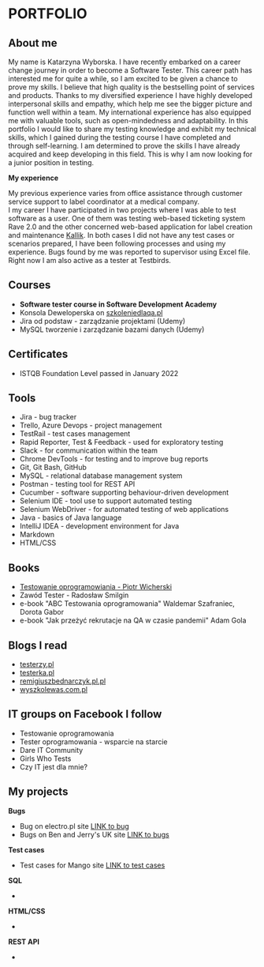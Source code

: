 # PORTFOLIO

## About me

My name is Katarzyna Wyborska. 
I have recently embarked on a career change journey in order to become a Software Tester. This career path has interested me for quite a while, so I am excited to be given a chance to prove my skills.
I believe that high quality is the bestselling point of services and products. Thanks to my diversified experience I have highly developed interpersonal skills and empathy, which help me see the bigger picture and function well within a team. My international experience has also equipped me with valuable tools, such as open-mindedness and adaptability.
In this portfolio I would like to share my testing knowledge and exhibit my technical skills, which I gained during the testing course I have completed and through self-learning. I am determined to prove the skills I have already acquired and keep developing in this field. This is why I am now looking for a junior position in testing.

**My experience**

My previous experience varies from office assistance through customer service support to label coordinator at a medical company.  
I my career I have participated in two projects where I was able to test software as a user. One of them was testing web-based ticketing system Rave 2.0 and the other concerned web-based application for label creation and maintenance [Kallik](https://www.kallik.com/). In both cases I did not have any test cases or scenarios prepared, I have been following processes and using my experience. Bugs found by me was reported to supervisor using Excel file. 
Right now I am also active as a tester at Testbirds.

## Courses

* **Software tester course in Software Development Academy**
* Konsola Deweloperska on [szkoleniedlaqa.pl](https://szkoleniedlaqa.pl/)
* Jira od podstaw - zarządzanie projektami (Udemy)
* MySQL tworzenie i zarządzanie bazami danych (Udemy)

## Certificates

* ISTQB Foundation Level passed in January 2022

## Tools 

* Jira - bug tracker
* Trello, Azure Devops - project management
* TestRail - test cases management
* Rapid Reporter, Test & Feedback - used for exploratory testing
* Slack - for communication within the team
* Chrome DevTools - for testing and to improve bug reports
* Git, Git Bash, GitHub
* MySQL - relational database management system
* Postman - testing tool for REST API
* Cucumber - software supporting behaviour-driven development
* Selenium IDE - tool use to support automated testing
* Selenium WebDriver - for automated testing of web applications
* Java - basics of Java language
* IntelliJ IDEA - development environment for Java
* Markdown
* HTML/CSS

## Books

* [Testowanie oprogramowiania - Piotr Wicherski](https://pwicherski.gitbook.io/testowanie-oprogramowania/)
* Zawód Tester - Radosław Smilgin
* e-book "ABC Testowania oprogramowania" Waldemar Szafraniec, Dorota Gabor
* e-book "Jak przeżyć rekrutacje na QA w czasie pandemii" Adam Gola

## Blogs I read

* [testerzy.pl](https://testerzy.pl/)
* [testerka.pl](http://testerka.pl/blog/)
* [remigiuszbednarczyk.pl.pl](https://remigiuszbednarczyk.pl/)
* [wyszkolewas.com.pl](https://www.wyszkolewas.com.pl/blog/)

## IT groups on Facebook I follow

* Testowanie oprogramowania
* Tester oprogramowania - wsparcie na starcie
* Dare IT Community
* Girls Who Tests
* Czy IT jest dla mnie?

## My projects

**Bugs**

* Bug on electro.pl site [LINK to bug](https://drive.google.com/file/d/1WL-AFfEs_03PE1Ji2f3rPtNvx-jtXkgq/view?usp=sharing)
* Bugs on Ben and Jerry's UK site [LINK to bugs](https://drive.google.com/file/d/14IvQvDujcH7UYyDkTbKGACqCaKvBlxWu/view?usp=sharing)


**Test cases**

* Test cases for Mango site [LINK to test cases](https://docs.google.com/spreadsheets/d/1WQgW-N1fAYeZhGfJkiQRPHJCWVpwo19HIvsEqZoOaRw/edit?usp=sharing)


**SQL**

*


**HTML/CSS**

*


**REST API**

*


